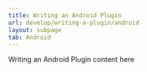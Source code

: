 ```yaml
---
title: Writing an Android Plugin
url: develop/writing-a-plugin/android
layout: subpage
tab: Android
---
```


Writing an Android Plugin content here
